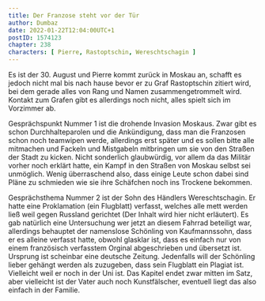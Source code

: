```yaml
---
title: Der Franzose steht vor der Tür
author: Dumbaz
date: 2022-01-22T12:04:00UTC+1
postID: 1574123
chapter: 238
characters: [ Pierre, Rastoptschin, Wereschtschagin ]
---
```

Es ist der 30. August und Pierre kommt zurück in Moskau an, schafft es jedoch nicht mal bis nach hause bevor er zu Graf Rastoptschin zitiert wird, bei dem gerade alles von Rang und Namen zusammengetrommelt wird. Kontakt zum Grafen gibt es allerdings noch nicht, alles spielt sich im Vorzimmer ab.

Gesprächspunkt Nummer 1 ist die drohende Invasion Moskaus. Zwar gibt es schon Durchhalteparolen und die Ankündigung, dass man die Franzosen schon noch teamwipen werde, allerdings erst später und es sollen bitte alle mitmachen und Fackeln und Mistgabeln mitbringen um sie von den Straßen der Stadt zu kicken. Nicht sonderlich glaubwürdig, vor allem da das Militär vorher noch erklärt hatte, ein Kampf in den Straßen von Moskau selbst sei unmöglich. Wenig überraschend also, dass einige Leute schon dabei sind Pläne zu schmieden wie sie ihre Schäfchen noch ins Trockene bekommen.

Gesprächsthema Nummer 2 ist der Sohn des Händlers Wereschtschagin. Er hatte eine Proklamation (ein Flugblatt) verfasst, welches alle mett werden ließ weil gegen Russland gerichtet (Der Inhalt wird hier nicht erläutert). Es gab natürlich eine Untersuchung wer jetzt an diesem Fahrrad beteiligt war, allerdings behauptet der namenslose Schönling von Kaufmannssohn, dass er es alleine verfasst hatte, obwohl glasklar ist, dass es einfach nur von einem französisch verfasstem Orginal abgeschrieben und übersetzt ist. Ursprung ist scheinbar eine deutsche Zeitung. Jedenfalls will der Schönling lieber gehängt werden als zuzugeben, dass sein Flugblatt ein Plagiat ist. Vielleicht weil er noch in der Uni ist. Das Kapitel endet zwar mitten im Satz, aber vielleicht ist der Vater auch noch Kunstfälscher, eventuell liegt das also einfach in der Familie.